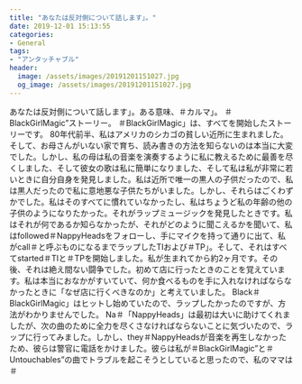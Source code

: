 ```yaml
---
title: "あなたは反対側について話します」。"
date: 2019-12-01 15:13:55
categories:
- General
tags:
- "アンタッチャブル"
header:
  image: /assets/images/20191201151027.jpg
  og_image: /assets/images/20191201151027.jpg
---
```


あなたは反対側について話します」。ある意味、‪＃カルマ」。 ‪＃BlackGirlMagic”ストーリー。 ‪＃BlackGirlMagic」は、すべてを開始したストーリーです。 80年代前半、私はアメリカのシカゴの貧しい近所に生まれました。そして、お母さんがいない家で育ち、読み書きの方法を知らないのは本当に大変でした。しかし、私の母は私の音楽を演奏するように私に教えるために最善を尽くしました、そして彼女の歌は私に簡単になりました、そして私は私が非常に若いときに自分自身を発見しました。私は近所で唯一の黒人の子供だったので、私は黒人だったので私に意地悪な子供たちがいました。しかし、それらはごくわずかでした。私はそのすべてに慣れていなかったし、私はちょうど私の年齢の他の子供のようになりたかった。それがラップミュージックを発見したときです。私はそれが何であるか知らなかったが、それがどのように聞こえるかを聞いて、私はfollowed＃NappyHeadsをフォローし、手にマイクを持って通りに出て、私がcall＃と呼ぶものになるまでラップしたTIおよび‪＃TP」。そして、それはすべてstarted＃TIと‪＃TPを開始しました。私が生まれてから約2ヶ月です。その後、それは絶え間ない闘争でした。初めて店に行ったときのことを覚えています。私は本当におなかがすいていて、何か食べるものを手に入れなければならなかったときに「なぜ店に行くべきなのか」と考えていました。 Black＃BlackGirlMagic」はヒットし始めていたので、ラップしたかったのですが、方法がわかりませんでした。 Na＃「NappyHeads」は最初は大いに助けてくれましたが、次の曲のために全力を尽くさなければならないことに気づいたので、ラップに行ってみました。しかし、they＃NappyHeadsが音楽を再生しなかったため、彼らは警官に電話をかけました。彼らは私が‪＃BlackGirlMagic”と‪＃Untouchables”の曲でトラブルを起こそうとしていると思ったので、私のママは‪＃
